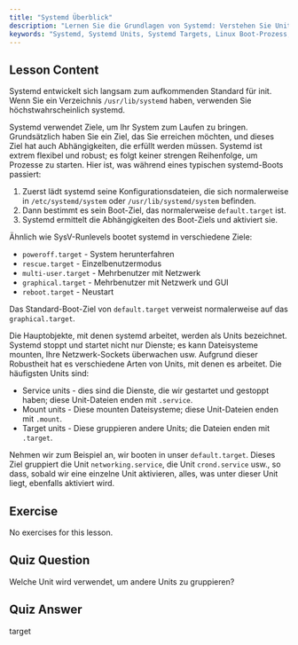 ```yaml
---
title: "Systemd Überblick"
description: "Lernen Sie die Grundlagen von Systemd: Verstehen Sie Units, Targets und den Boot-Prozess. Entdecken Sie, wie Systemd Dienste und Systemzustände in Linux verwaltet. Beginnen Sie Ihre Reise!"
keywords: "Systemd, Systemd Units, Systemd Targets, Linux Boot-Prozess, Linux Dienste, Anfänger, Tutorial, Anleitung"
---
```


## Lesson Content

Systemd entwickelt sich langsam zum aufkommenden Standard für init. Wenn Sie ein Verzeichnis `/usr/lib/systemd` haben, verwenden Sie höchstwahrscheinlich systemd.

Systemd verwendet Ziele, um Ihr System zum Laufen zu bringen. Grundsätzlich haben Sie ein Ziel, das Sie erreichen möchten, und dieses Ziel hat auch Abhängigkeiten, die erfüllt werden müssen. Systemd ist extrem flexibel und robust; es folgt keiner strengen Reihenfolge, um Prozesse zu starten. Hier ist, was während eines typischen systemd-Boots passiert:

1. Zuerst lädt systemd seine Konfigurationsdateien, die sich normalerweise in `/etc/systemd/system` oder `/usr/lib/systemd/system` befinden.
2. Dann bestimmt es sein Boot-Ziel, das normalerweise `default.target` ist.
3. Systemd ermittelt die Abhängigkeiten des Boot-Ziels und aktiviert sie.

Ähnlich wie SysV-Runlevels bootet systemd in verschiedene Ziele:

- `poweroff.target` - System herunterfahren
- `rescue.target` - Einzelbenutzermodus
- `multi-user.target` - Mehrbenutzer mit Netzwerk
- `graphical.target` - Mehrbenutzer mit Netzwerk und GUI
- `reboot.target` - Neustart

Das Standard-Boot-Ziel von `default.target` verweist normalerweise auf das `graphical.target`.

Die Hauptobjekte, mit denen systemd arbeitet, werden als Units bezeichnet. Systemd stoppt und startet nicht nur Dienste; es kann Dateisysteme mounten, Ihre Netzwerk-Sockets überwachen usw. Aufgrund dieser Robustheit hat es verschiedene Arten von Units, mit denen es arbeitet. Die häufigsten Units sind:

- Service units - dies sind die Dienste, die wir gestartet und gestoppt haben; diese Unit-Dateien enden mit `.service`.
- Mount units - Diese mounten Dateisysteme; diese Unit-Dateien enden mit `.mount`.
- Target units - Diese gruppieren andere Units; die Dateien enden mit `.target`.

Nehmen wir zum Beispiel an, wir booten in unser `default.target`. Dieses Ziel gruppiert die Unit `networking.service`, die Unit `crond.service` usw., so dass, sobald wir eine einzelne Unit aktivieren, alles, was unter dieser Unit liegt, ebenfalls aktiviert wird.

## Exercise

No exercises for this lesson.

## Quiz Question

Welche Unit wird verwendet, um andere Units zu gruppieren?

## Quiz Answer

target
